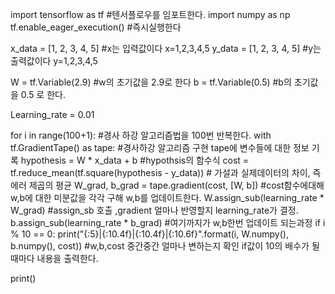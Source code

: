 import tensorflow as tf   #텐서플로우를 임포트한다.
import numpy as np
tf.enable_eager_execution()  #즉시실행한다

x_data = [1, 2, 3, 4, 5]   #x는 입력값이다 x=1,2,3,4,5
y_data = [1, 2, 3, 4, 5]   #y는 출력값이다 y=1,2,3,4,5

W = tf.Variable(2.9)    #w의 초기값을 2.9로 한다
b = tf.Variable(0.5)    #b의 초기값을 0.5 로 한다.

Learning_rate = 0.01

for i in range(100+1):                #경사 하강 알고리즘법을 100번 반복한다.
    with tf.GradientTape() as tape:   #경사하강 알고리즘 구현 tape에 변수들에 대한 정보 기록
        hypothesis = W * x_data + b   #hypothsis의 함수식
        cost = tf.reduce_mean(tf.square(hypothesis - y_data))         # 가설과 실제데이터의 차이, 즉 에러 제곱의 평균 
    W_grad, b_grad = tape.gradient(cost, [W, b])                      #cost함수에대해  w,b에 대한 미분값을 각각 구해 w,b를 업데이트한다.
    W.assign_sub(learning_rate * W_grad)                              #assign_sb 호출 ,gradient 얼마나 반영할지 learning_rate가 결정.
    b.assign_sub(learning_rate * b_grad)                              #여기까지가 w,b한번 업데이트 되는과정
    if i % 10 == 0:
      print("{:5}|{:10.4f}|{:10.4f}|{:10.6f}".format(i, W.numpy(), b.numpy(), cost))  #w,b,cost 중간중간 얼마나 변하는지 확인 if값이 10의 배수가 될때마다 내용을 출력한다.

print() 

